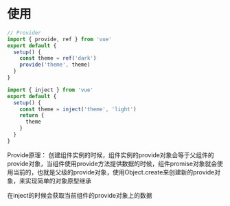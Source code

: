 # 使用
```js
// Provider 
import { provide, ref } from 'vue' 
export default { 
  setup() { 
    const theme = ref('dark') 
    provide('theme', theme) 
  } 
}
```
```js
import { inject } from 'vue' 
export default { 
  setup() { 
    const theme = inject('theme', 'light') 
    return { 
      theme 
    } 
  } 
}
```

Provide原理：
创建组件实例的时候，组件实例的provide对象会等于父组件的provide对象，当组件使用provide方法提供数据的时候，组件promise对象就会使用当前的，也就是父级的provide对象，使用Object.create来创建新的provide对象，来实现简单的对象原型继承

在inject的时候会获取当前组件的provide对象上的数据
